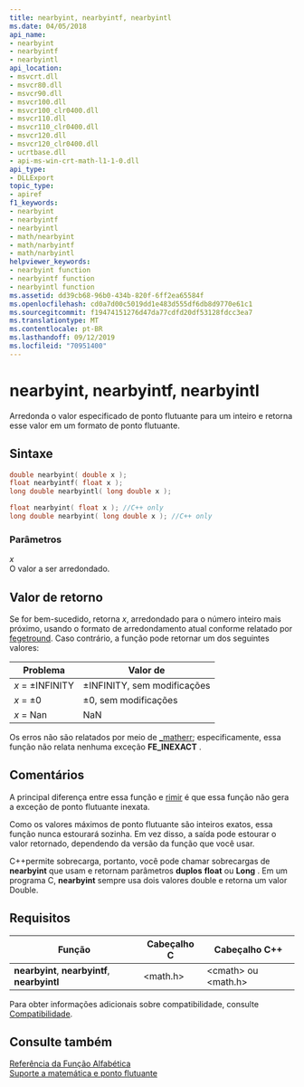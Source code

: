 ```yaml
---
title: nearbyint, nearbyintf, nearbyintl
ms.date: 04/05/2018
api_name:
- nearbyint
- nearbyintf
- nearbyintl
api_location:
- msvcrt.dll
- msvcr80.dll
- msvcr90.dll
- msvcr100.dll
- msvcr100_clr0400.dll
- msvcr110.dll
- msvcr110_clr0400.dll
- msvcr120.dll
- msvcr120_clr0400.dll
- ucrtbase.dll
- api-ms-win-crt-math-l1-1-0.dll
api_type:
- DLLExport
topic_type:
- apiref
f1_keywords:
- nearbyint
- nearbyintf
- nearbyintl
- math/nearbyint
- math/narbyintf
- math/narbyintl
helpviewer_keywords:
- nearbyint function
- nearbyintf function
- nearbyintl function
ms.assetid: dd39cb68-96b0-434b-820f-6ff2ea65584f
ms.openlocfilehash: cd0a7d00c5019dd1e483d555df6db8d9770e61c1
ms.sourcegitcommit: f19474151276d47da77cdfd20df53128fdcc3ea7
ms.translationtype: MT
ms.contentlocale: pt-BR
ms.lasthandoff: 09/12/2019
ms.locfileid: "70951400"
---
```

# <a name="nearbyint-nearbyintf-nearbyintl"></a>nearbyint, nearbyintf, nearbyintl

Arredonda o valor especificado de ponto flutuante para um inteiro e retorna esse valor em um formato de ponto flutuante.

## <a name="syntax"></a>Sintaxe

```C
double nearbyint( double x );
float nearbyintf( float x );
long double nearbyintl( long double x );
```

```cpp
float nearbyint( float x ); //C++ only
long double nearbyint( long double x ); //C++ only
```

### <a name="parameters"></a>Parâmetros

*x*<br/>
O valor a ser arredondado.

## <a name="return-value"></a>Valor de retorno

Se for bem-sucedido, retorna *x*, arredondado para o número inteiro mais próximo, usando o formato de arredondamento atual conforme relatado por [fegetround](fegetround-fesetround2.md). Caso contrário, a função pode retornar um dos seguintes valores:

|Problema|Valor de|
|-----------|------------|
|*x* = ±INFINITY|±INFINITY, sem modificações|
|*x* = ±0|±0, sem modificações|
|*x* = Nan|NaN|

Os erros não são relatados por meio de [_matherr](matherr.md); especificamente, essa função não relata nenhuma exceção **FE_INEXACT** .

## <a name="remarks"></a>Comentários

A principal diferença entre essa função e [rimir](rint-rintf-rintl.md) é que essa função não gera a exceção de ponto flutuante inexata.

Como os valores máximos de ponto flutuante são inteiros exatos, essa função nunca estourará sozinha. Em vez disso, a saída pode estourar o valor retornado, dependendo da versão da função que você usar.

C++permite sobrecarga, portanto, você pode chamar sobrecargas de **nearbyint** que usam e retornam parâmetros **duplos** **float** ou **Long** . Em um programa C, **nearbyint** sempre usa dois valores double e retorna um valor Double.

## <a name="requirements"></a>Requisitos

|Função|Cabeçalho C|Cabeçalho C++|
|--------------|--------------|------------------|
|**nearbyint**, **nearbyintf**, **nearbyintl**|\<math.h>|\<cmath> ou \<math.h>|

Para obter informações adicionais sobre compatibilidade, consulte [Compatibilidade](../../c-runtime-library/compatibility.md).

## <a name="see-also"></a>Consulte também

[Referência da Função Alfabética](crt-alphabetical-function-reference.md)<br/>
[Suporte a matemática e ponto flutuante](../floating-point-support.md)<br/>
